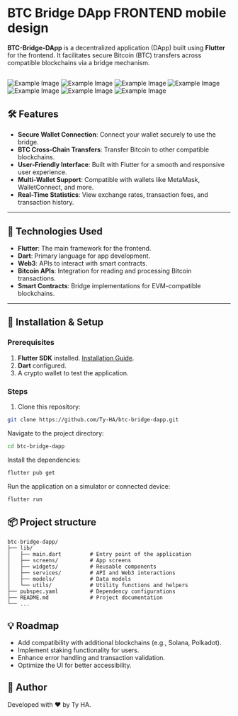 # BTC Bridge DApp FRONTEND mobile design

**BTC-Bridge-DApp** is a decentralized application (DApp) built using **Flutter** for the frontend. It facilitates secure Bitcoin (BTC) transfers across compatible blockchains via a bridge mechanism.

##
![Example Image](assets/images/01.jpg)
![Example Image](assets/images/02.jpg)
![Example Image](assets/images/03.jpg)
![Example Image](assets/images/04.jpg)
![Example Image](assets/images/05.jpg)
![Example Image](assets/images/06.jpg)
![Example Image](assets/images/07.jpg)

## 🛠️ Features

- **Secure Wallet Connection**: Connect your wallet securely to use the bridge.
- **BTC Cross-Chain Transfers**: Transfer Bitcoin to other compatible blockchains.
- **User-Friendly Interface**: Built with Flutter for a smooth and responsive user experience.
- **Multi-Wallet Support**: Compatible with wallets like MetaMask, WalletConnect, and more.
- **Real-Time Statistics**: View exchange rates, transaction fees, and transaction history.

---

## 🧰 Technologies Used

- **Flutter**: The main framework for the frontend.
- **Dart**: Primary language for app development.
- **Web3**: APIs to interact with smart contracts.
- **Bitcoin APIs**: Integration for reading and processing Bitcoin transactions.
- **Smart Contracts**: Bridge implementations for EVM-compatible blockchains.

---

## 🚀 Installation & Setup

### Prerequisites

1. **Flutter SDK** installed. [Installation Guide](https://flutter.dev/docs/get-started/install).
2. **Dart** configured.
3. A crypto wallet to test the application.

### Steps

1. Clone this repository:
```bash
git clone https://github.com/Ty-HA/btc-bridge-dapp.git
```

Navigate to the project directory:
```bash
cd btc-bridge-dapp
```

Install the dependencies:
```bash
flutter pub get
```

Run the application on a simulator or connected device:
```bash
flutter run
```

## 📦 Project structure
```
btc-bridge-dapp/
├── lib/
│   ├── main.dart         # Entry point of the application
│   ├── screens/          # App screens
│   ├── widgets/          # Reusable components
│   ├── services/         # API and Web3 interactions
│   ├── models/           # Data models
│   └── utils/            # Utility functions and helpers
├── pubspec.yaml          # Dependency configurations
├── README.md             # Project documentation
└── ...
```
## 💡 Roadmap
- Add compatibility with additional blockchains (e.g., Solana, Polkadot).
- Implement staking functionality for users.
- Enhance error handling and transaction validation.
- Optimize the UI for better accessibility.

## 📝 Author
Developed with ❤️ by Ty HA.
